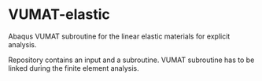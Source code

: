 # VUMAT-elastic
Abaqus VUMAT subroutine for the linear elastic materials for explicit analysis.

Repository contains an input and a subroutine. VUMAT subroutine has to be linked during the finite element analysis.
